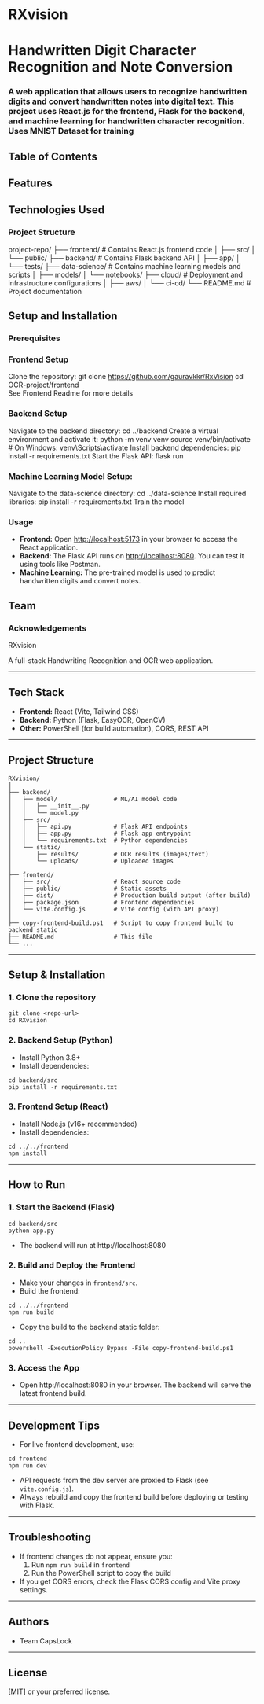 # RXvision

# Handwritten Digit Character Recognition and Note Conversion
<h3>A web application that allows users to recognize handwritten digits and convert handwritten notes into digital text. 
  This project uses React.js for the frontend, Flask for the backend, and machine learning for handwritten character recognition. Uses MNIST Dataset for training</h3>

## Table of Contents

## Features
  
## Technologies Used
   ### Project Structure
project-repo/
├── frontend/         # Contains React.js frontend code
│   ├── src/
│   └── public/
├── backend/          # Contains Flask backend API
│   ├── app/
│   └── tests/
├── data-science/     # Contains machine learning models and scripts
│   ├── models/
│   └── notebooks/
├── cloud/            # Deployment and infrastructure configurations
│   ├── aws/
│   └── ci-cd/
└── README.md         # Project documentation

## Setup and Installation

### Prerequisites

### Frontend Setup
   Clone the repository:
   git clone https://github.com/gauravkkr/RxVision
   cd OCR-project/frontend<br>
   See Frontend Readme for more details

 ###  Backend Setup
Navigate to the backend directory:
   cd ../backend
Create a virtual environment and activate it:
   python -m venv venv
   source venv/bin/activate  # On Windows: venv\Scripts\activate
Install backend dependencies:
   pip install -r requirements.txt
Start the Flask API:
   flask run

   ###  Machine Learning Model Setup:
   Navigate to the data-science directory:
      cd ../data-science
   Install required libraries:
      pip install -r requirements.txt
   Train the model 
   ### **Usage**
   - **Frontend:** Open [http://localhost:5173](http://localhost:5173) in your browser to access the React application.
   - **Backend:** The Flask API runs on [http://localhost:8080](http://localhost:8080). You can test it using tools like Postman.
   - **Machine Learning:** The pre-trained model is used to predict handwritten digits and convert notes.

## Team
  
   ### Acknowledgements
RXvision

A full-stack Handwriting Recognition and OCR web application.

---

## Tech Stack

- **Frontend:** React (Vite, Tailwind CSS)
- **Backend:** Python (Flask, EasyOCR, OpenCV)
- **Other:** PowerShell (for build automation), CORS, REST API

---

## Project Structure

```
RXvision/
│
├── backend/
│   ├── model/                # ML/AI model code
│   │   ├── __init__.py
│   │   └── model.py
│   ├── src/
│   │   ├── api.py            # Flask API endpoints
│   │   ├── app.py            # Flask app entrypoint
│   │   └── requirements.txt  # Python dependencies
│   └── static/
│       ├── results/          # OCR results (images/text)
│       └── uploads/          # Uploaded images
│
├── frontend/
│   ├── src/                  # React source code
│   ├── public/               # Static assets
│   ├── dist/                 # Production build output (after build)
│   ├── package.json          # Frontend dependencies
│   └── vite.config.js        # Vite config (with API proxy)
│
├── copy-frontend-build.ps1   # Script to copy frontend build to backend static
├── README.md                 # This file
└── ...
```

---

## Setup & Installation

### 1. Clone the repository
```
git clone <repo-url>
cd RXvision
```

### 2. Backend Setup (Python)
- Install Python 3.8+
- Install dependencies:
```
cd backend/src
pip install -r requirements.txt
```

### 3. Frontend Setup (React)
- Install Node.js (v16+ recommended)
- Install dependencies:
```
cd ../../frontend
npm install
```

---

## How to Run

### 1. Start the Backend (Flask)
```
cd backend/src
python app.py
```
- The backend will run at http://localhost:8080

### 2. Build and Deploy the Frontend
- Make your changes in `frontend/src`.
- Build the frontend:
```
cd ../../frontend
npm run build
```
- Copy the build to the backend static folder:
```
cd ..
powershell -ExecutionPolicy Bypass -File copy-frontend-build.ps1
```

### 3. Access the App
- Open http://localhost:8080 in your browser. The backend will serve the latest frontend build.

---

## Development Tips
- For live frontend development, use:
```
cd frontend
npm run dev
```
- API requests from the dev server are proxied to Flask (see `vite.config.js`).
- Always rebuild and copy the frontend build before deploying or testing with Flask.

---

## Troubleshooting
- If frontend changes do not appear, ensure you:
   1. Run `npm run build` in `frontend`
   2. Run the PowerShell script to copy the build
- If you get CORS errors, check the Flask CORS config and Vite proxy settings.

---

## Authors
- Team CapsLock

---

## License
[MIT] or your preferred license.
